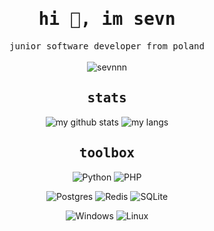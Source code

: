 <h1 align="center"><samp>hi 👋, im sevn</samp></h1>

<p align="center">
<samp>junior software developer from poland</samp>
<br/>
<br/>
<img src="https://komarev.com/ghpvc/?username=sevnnn&label=profile%20views&color=231969&style=for-the-badge" alt="sevnnn" />
</p>

<h2 align="center"><samp>stats</samp></h2>

<p align="center">
<img src="https://github-readme-stats.vercel.app/api?username=sevnnn&count_private=true&show_icons=true&title_color=ebe9f6&text_color=c3bee4&icon_color=ebe9f6&bg_color=45,231969,4b1969&border_radius=8&custom_title=Sevn's%20GitHub%20Stats&include_all_commits=true" alt="my github stats" />
<img src="https://github-readme-stats.vercel.app/api/top-langs/?username=sevnnn&langs_count=3&title_color=ebe9f6&text_color=c3bee4&icon_color=ebe9f6&bg_color=45,231969,4b1969&border_radius=8&custom_title=Sevn's%20GitHub%20Stats&include_all_commits=true" alt="my langs" />
</p>

<h2 align="center"><samp>toolbox</samp></h2>

<p align="center">
<img src="https://img.shields.io/badge/python-3670A0?style=for-the-badge&logo=python&logoColor=ffdd54" alt="Python" />
<img src="https://img.shields.io/badge/php-%23777BB4.svg?style=for-the-badge&logo=php&logoColor=white" alt="PHP" />
</p>

<p align="center">
<img src="https://img.shields.io/badge/postgres-%23316192.svg?style=for-the-badge&logo=postgresql&logoColor=white" alt="Postgres" />
<img src="https://img.shields.io/badge/redis-%23DD0031.svg?style=for-the-badge&logo=redis&logoColor=white" alt="Redis" />
<img src="https://img.shields.io/badge/sqlite-%2307405e.svg?style=for-the-badge&logo=sqlite&logoColor=white" alt="SQLite" />
</p>

<p align="center">
<img src="https://img.shields.io/badge/Windows-0078D6?style=for-the-badge&logo=windows&logoColor=white" alt="Windows" />
<img src="https://img.shields.io/badge/Linux-FCC624?style=for-the-badge&logo=linux&logoColor=black" alt="Linux" />
</p>
